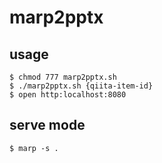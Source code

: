 # marp2pptx

## usage

```
$ chmod 777 marp2pptx.sh
$ ./marp2pptx.sh {qiita-item-id}
$ open http:localhost:8080
```

## serve mode

```
$ marp -s .
```
